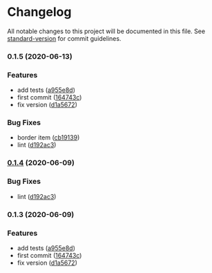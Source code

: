 # Changelog

All notable changes to this project will be documented in this file. See [standard-version](https://github.com/conventional-changelog/standard-version) for commit guidelines.

### 0.1.5 (2020-06-13)


### Features

* add tests ([a955e8d](https://github.com/avatarsolucoes/rollcolumn-react/commit/a955e8d3127109e3bb4c001d16303df8b24d6296))
* first commit ([164743c](https://github.com/avatarsolucoes/rollcolumn-react/commit/164743cc372f5912e826a7dec5a599a8f7c49735))
* fix version ([d1a5672](https://github.com/avatarsolucoes/rollcolumn-react/commit/d1a5672a930d3f2c9822767f53aef34246ab6962))


### Bug Fixes

* border item ([cb19139](https://github.com/avatarsolucoes/rollcolumn-react/commit/cb1913950195865445277165550e53e0830f825f))
* lint ([d192ac3](https://github.com/avatarsolucoes/rollcolumn-react/commit/d192ac32bce3e8d3d50f13ff729f9aa4fb044697))

### [0.1.4](https://github.com/avatarsolucoes/rollcolumn-react/compare/v0.1.3...v0.1.4) (2020-06-09)


### Bug Fixes

* lint ([d192ac3](https://github.com/avatarsolucoes/rollcolumn-react/commit/d192ac32bce3e8d3d50f13ff729f9aa4fb044697))

### 0.1.3 (2020-06-09)


### Features

* add tests ([a955e8d](https://github.com/avatarsolucoes/rollcolumn-react/commit/a955e8d3127109e3bb4c001d16303df8b24d6296))
* first commit ([164743c](https://github.com/avatarsolucoes/rollcolumn-react/commit/164743cc372f5912e826a7dec5a599a8f7c49735))
* fix version ([d1a5672](https://github.com/avatarsolucoes/rollcolumn-react/commit/d1a5672a930d3f2c9822767f53aef34246ab6962))
